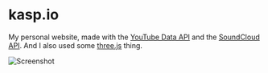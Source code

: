 # kasp.io
My personal website, made with the [YouTube Data API](https://developers.google.com/youtube/v3/) and the [SoundCloud API](https://developers.soundcloud.com/). And I also used some [three.js](https://threejs.org/) thing.

![Screenshot](https://raw.githubusercontent.com/SpectralKH/personal-website/master/Screenshot.png)
